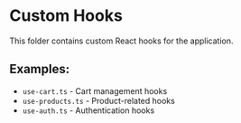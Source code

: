 # Custom Hooks

This folder contains custom React hooks for the application.

## Examples:
- `use-cart.ts` - Cart management hooks
- `use-products.ts` - Product-related hooks
- `use-auth.ts` - Authentication hooks
